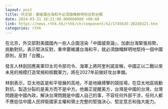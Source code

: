 ```yaml
---
layout: post
title: 外交部：要維護台海和平必須旗幟鮮明地反對台獨
date: 2024-03-21 16:21:00.000000000 +08:00
link: https://news.rthk.hk/rthk/ch/component/k2/1745635-20240321.htm
categories: rthk
---
```


在北京，外交部對美國國內一些人企圖渲染「中國威脅論」，加劇台海緊張局勢，挑動對抗，表示堅決反對，重申要維護台海和平，就必須旗幟鮮明地堅持一個中國原則，反對「台獨」。

發言人林劍回應美軍印太司令部司令、海軍上將阿奎利諾宣稱，中國正以二戰以來未見的規模打造常規和核戰軍力，將在2027年前做好攻台準備。

林劍表示，亞太地區是和平發展的高地，不是地緣搏擊的競技場，在亞太地區挑動對抗，製造分裂的是美方而不是中方。他嚴正提醒美方，台灣是中國的台灣，台灣問題是中國內政，解決台灣問題是中國人自己的事，不容任何外部干涉，任何人都不應低估中國人民捍衛國家主權和領土完整的堅強決心、堅定意志和強大能力。
